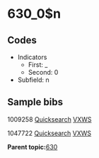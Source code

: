 # 630\_0$n

## Codes

-   Indicators
    -   First: \_
    -   Second: 0
-   Subfield: n

## Sample bibs

1009258 [Quicksearch](https://search.library.yale.edu/catalog/1009258) [VXWS](http://prodorbis.library.yale.edu:7014/vxws/GetHoldingsService?bibId=1009258)

1047722 [Quicksearch](https://search.library.yale.edu/catalog/1047722) [VXWS](http://prodorbis.library.yale.edu:7014/vxws/GetHoldingsService?bibId=1047722)

**Parent topic:**[630](../../tags/630/630.md)


